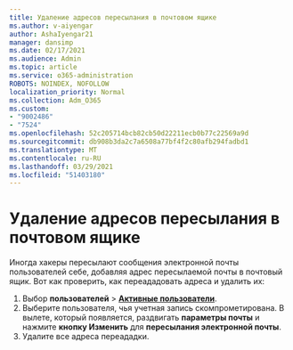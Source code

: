 ```yaml
---
title: Удаление адресов пересылания в почтовом ящике
ms.author: v-aiyengar
author: AshaIyengar21
manager: dansimp
ms.date: 02/17/2021
ms.audience: Admin
ms.topic: article
ms.service: o365-administration
ROBOTS: NOINDEX, NOFOLLOW
localization_priority: Normal
ms.collection: Adm_O365
ms.custom:
- "9002486"
- "7524"
ms.openlocfilehash: 52c205714bcb82cb50d22211ecb0b77c22569a9d
ms.sourcegitcommit: db908b3da2c7a6508a77bf4f2c80afb294fadbd1
ms.translationtype: MT
ms.contentlocale: ru-RU
ms.lasthandoff: 03/29/2021
ms.locfileid: "51403180"
---
```

# <a name="remove-forwarding-addresses-on-the-mailbox"></a>Удаление адресов пересылания в почтовом ящике

Иногда хакеры пересылают сообщения электронной почты пользователей себе, добавляя адрес пересылаемой почты в почтовый ящик. Вот как проверить, как переададовать адреса и удалить их:

1. Выбор **пользователей**  >  **[Активные пользователи](https://go.microsoft.com/fwlink/p/?linkid=834822)**.
1. Выберите пользователя, чья учетная запись скомпрометирована. В вылете, который появляется, раздвигать **параметры почты** и нажмите **кнопку Изменить** для **пересылания электронной почты**.
1. Удалите все адреса переададки.
